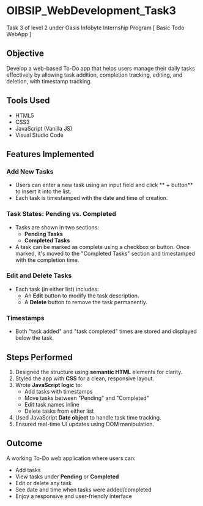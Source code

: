 # OIBSIP_WebDevelopment_Task3
Task 3 of level 2 under Oasis Infobyte Internship Program
[ Basic Todo WebApp ]

## Objective
Develop a web-based To-Do app that helps users manage their daily tasks effectively by allowing task addition, completion tracking, editing, and deletion, with timestamp tracking.

## Tools Used
- HTML5
- CSS3
- JavaScript (Vanilla JS)
- Visual Studio Code

## Features Implemented

### Add New Tasks
- Users can enter a new task using an input field and click ** + button** to insert it into the list.
- Each task is timestamped with the date and time of creation.

### Task States: Pending vs. Completed
- Tasks are shown in two sections:
  - **Pending Tasks**
  - **Completed Tasks**
- A task can be marked as complete using a checkbox or button. Once marked, it's moved to the "Completed Tasks" section and timestamped with the completion time.

### Edit and Delete Tasks
- Each task (in either list) includes:
  - An **Edit** button to modify the task description.
  - A **Delete** button to remove the task permanently.

### Timestamps
- Both "task added" and "task completed" times are stored and displayed below the task.

## Steps Performed

1. Designed the structure using **semantic HTML** elements for clarity.
2. Styled the app with **CSS** for a clean, responsive layout.
3. Wrote **JavaScript logic** to:
   - Add tasks with timestamps
   - Move tasks between "Pending" and "Completed"
   - Edit task names inline
   - Delete tasks from either list
4. Used JavaScript **Date object** to handle task time tracking.
5. Ensured real-time UI updates using DOM manipulation.

## Outcome
A working To-Do web application where users can:
- Add tasks
- View tasks under **Pending** or **Completed**
- Edit or delete any task
- See date and time when tasks were added/completed
- Enjoy a responsive and user-friendly interface
  
